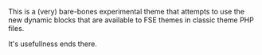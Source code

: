 This is a (very) bare-bones experimental theme that attempts to use the new dynamic blocks that are available to FSE themes in classic theme PHP files.

It's usefullness ends there.